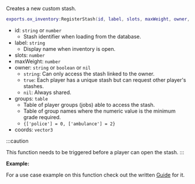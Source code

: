 Creates a new custom stash.

```lua
exports.ox_inventory:RegisterStash(id, label, slots, maxWeight, owner, groups, coords)
```

* id: `string` or `number`
  * Stash identifier when loading from the database.
* label: `string`
  * Display name when inventory is open.
* slots: `number`
* maxWeight: `number`
* owner: `string` or `boolean` or `nil`
  * `string`: Can only access the stash linked to the owner.
  * `true`: Each player has a unique stash but can request other player's stashes.
  * `nil`: Always shared.
* groups: `table`
  * Table of player groups (jobs) able to access the stash.
  * Table of group names where the numeric value is the minimum grade required.
  * `{['police'] = 0, ['ambulance'] = 2}`
* coords: `vector3`

:::caution

This function needs to be triggered before a player can open the stash.
:::

**Example:**

For a use case example on this function check out the written [Guide](../../../Guides/stashes.md) for it.
